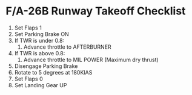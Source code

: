 # F/A-26B Runway Takeoff Checklist

1. Set Flaps 1
2. Set Parking Brake ON
3. If TWR is under 0.8:
    1. Advance throttle to AFTERBURNER
4. If TWR is above 0.8:
    1. Advance throttle to MIL POWER (Maximum dry thrust)
5. Disengage Parking Brake
6. Rotate to 5 degrees at 180KIAS
7. Set Flaps 0
8. Set Landing Gear UP

<br>
